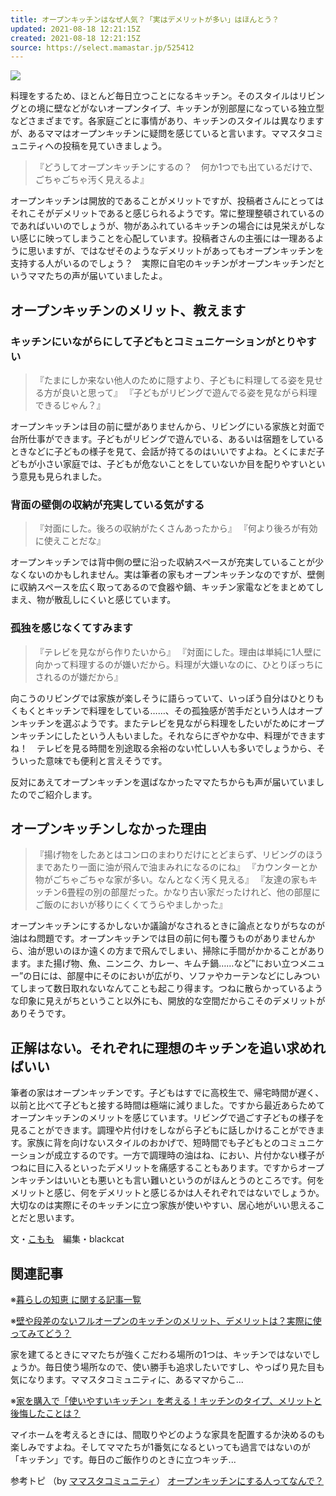 ```yaml
---
title: オープンキッチンはなぜ人気？「実はデメリットが多い」はほんとう？
updated: 2021-08-18 12:21:15Z
created: 2021-08-18 12:21:15Z
source: https://select.mamastar.jp/525412
---
```


![](https://image-select.mamastar.jp/interspace/wp-content/uploads/1624741675-174b39382e3a7fb8e1400e3a831a6a36-1200x800.jpg)

料理をするため、ほとんど毎日立つことになるキッチン。そのスタイルはリビングとの境に壁などがないオープンタイプ、キッチンが別部屋になっている独立型などさまざまです。各家庭ごとに事情があり、キッチンのスタイルは異なりますが、あるママはオープンキッチンに疑問を感じていると言います。ママスタコミュニティへの投稿を見ていきましょう。

> 『どうしてオープンキッチンにするの？　何か1つでも出ているだけで、ごちゃごちゃ汚く見えるよ』

オープンキッチンは開放的であることがメリットですが、投稿者さんにとってはそれこそがデメリットであると感じられるようです。常に整理整頓されているのであればいいのでしょうが、物があふれているキッチンの場合には見栄えがしない感じに映ってしまうことを心配しています。投稿者さんの主張には一理あるように思いますが、ではなぜそのようなデメリットがあってもオープンキッチンを支持する人がいるのでしょう？　実際に自宅のキッチンがオープンキッチンだというママたちの声が届いていましたよ。

## オープンキッチンのメリット、教えます

### キッチンにいながらにして子どもとコミュニケーションがとりやすい

> 『たまにしか来ない他人のために隠すより、子どもに料理してる姿を見せる方が良いと思って』
> 『子どもがリビングで遊んでる姿を見ながら料理できるじゃん？』

オープンキッチンは目の前に壁がありませんから、リビングにいる家族と対面で台所仕事ができます。子どもがリビングで遊んでいる、あるいは宿題をしているときなどに子どもの様子を見て、会話が持てるのはいいですよね。とくにまだ子どもが小さい家庭では、子どもが危ないことをしていないか目を配りやすいという意見も見られました。

### 背面の壁側の収納が充実している気がする

> 『対面にした。後ろの収納がたくさんあったから』
> 『何より後ろが有効に使えことだな』

オープンキッチンでは背中側の壁に沿った収納スペースが充実していることが少なくないのかもしれません。実は筆者の家もオープンキッチンなのですが、壁側に収納スペースを広く取ってあるので食器や鍋、キッチン家電などをまとめてしまえ、物が散乱しにくいと感じています。

### 孤独を感じなくてすみます

> 『テレビを見ながら作りたいから』
> 『対面にした。理由は単純に1人壁に向かって料理するのが嫌いだから。料理が大嫌いなのに、ひとりぼっちにされるのが嫌だから』

向こうのリビングでは家族が楽しそうに語らっていて、いっぽう自分はひとりもくもくとキッチンで料理をしている……、その孤独感が苦手だという人はオープンキッチンを選ぶようです。またテレビを見ながら料理をしたいがためにオープンキッチンにしたという人もいました。それならにぎやかな中、料理ができますね！　テレビを見る時間を別途取る余裕のない忙しい人も多いでしょうから、そういった意味でも便利と言えそうです。

反対にあえてオープンキッチンを選ばなかったママたちからも声が届いていましたのでご紹介します。

## オープンキッチンしなかった理由

> 『揚げ物をしたあとはコンロのまわりだけにとどまらず、リビングのほうまであたり一面に油が飛んで油まみれになるのにね』
> 『カウンターとか物がごちゃごちゃな家が多い。なんとなく汚く見える』
> 『友達の家もキッチン6畳程の別の部屋だった。かなり古い家だったけれど、他の部屋にご飯のにおいが移りにくくてうらやましかった』

オープンキッチンにするかしないか議論がなされるときに論点となりがちなのが油はね問題です。オープンキッチンでは目の前に何も覆うものがありませんから、油が思いのほか遠くの方まで飛んでしまい、掃除に手間がかかることがあります。また揚げ物、魚、ニンニク、カレー、キムチ鍋……など‟におい立つメニュー”の日には、部屋中にそのにおいが広がり、ソファやカーテンなどにしみついてしまって数日取れないなんてことも起こり得ます。つねに散らかっているような印象に見えがちということ以外にも、開放的な空間だからこそのデメリットがありそうです。

## 正解はない。それぞれに理想のキッチンを追い求めればいい

筆者の家はオープンキッチンです。子どもはすでに高校生で、帰宅時間が遅く、以前と比べて子どもと接する時間は極端に減りました。ですから最近あらためてオープンキッチンのメリットを感じています。リビングで過ごす子どもの様子を見ることができます。調理や片付けをしながら子どもに話しかけることができます。家族に背を向けないスタイルのおかげで、短時間でも子どもとのコミュニケーションが成立するのです。一方で調理時の油はね、におい、片付かない様子がつねに目に入るといったデメリットを痛感することもあります。ですからオープンキッチンはいいとも悪いとも言い難いというのがほんとうのところです。何をメリットと感じ、何をデメリットと感じるかは人それぞれではないでしょうか。大切なのは実際にそのキッチンに立つ家族が使いやすい、居心地がいい思えることだと思います。

文・[こもも](https://select.mamastar.jp/author/sachie)　編集・blackcat

## 関連記事

※[暮らしの知恵 に関する記事一覧](https://select.mamastar.jp/category/life)

※[壁や段差のないフルオープンのキッチンのメリット、デメリットは？実際に使ってみてどう？](https://select.mamastar.jp/497431)

家を建てるときにママたちが強くこだわる場所の1つは、キッチンではないでしょうか。毎日使う場所なので、使い勝手も追求したいですし、やっぱり見た目も気になります。ママスタコミュニティに、あるママからこ...

※[家を購入で「使いやすいキッチン」を考える！キッチンのタイプ、メリットと後悔したことは？](https://select.mamastar.jp/278020)

マイホームを考えるときには、間取りやどのような家具を配置するか決めるのも楽しみですよね。そしてママたちが1番気になるといっても過言ではないのが「キッチン」です。毎日のご飯作りのときに立つキッチ...

参考トピ （by [ママスタコミュニティ](https://mamastar.jp/)）
[オープンキッチンにする人ってなんで？](https://mamastar.jp/bbs/comment.do?topicId=3884259)
